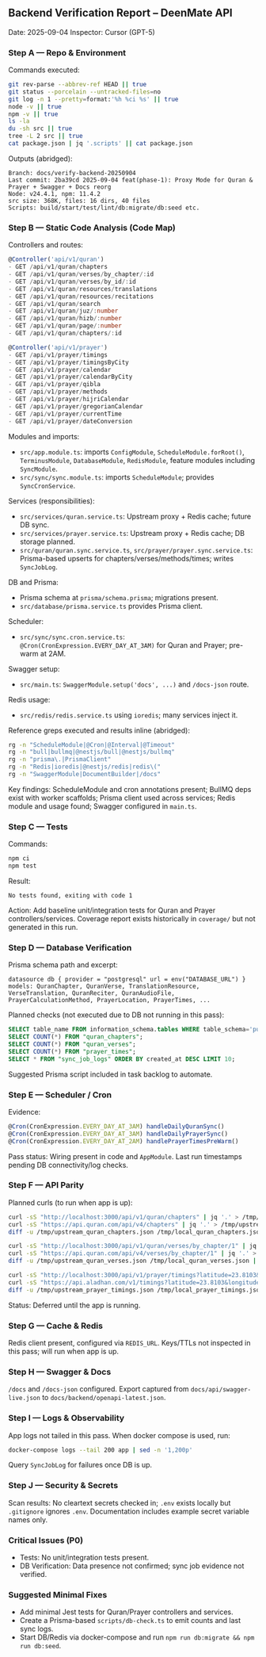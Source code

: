 ## Backend Verification Report – DeenMate API

Date: 2025-09-04
Inspector: Cursor (GPT-5)

### Step A — Repo & Environment
Commands executed:

```bash
git rev-parse --abbrev-ref HEAD || true
git status --porcelain --untracked-files=no
git log -n 1 --pretty=format:'%h %ci %s' || true
node -v || true
npm -v || true
ls -la
du -sh src || true
tree -L 2 src || true
cat package.json | jq '.scripts' || cat package.json
```

Outputs (abridged):

```text
Branch: docs/verify-backend-20250904
Last commit: 2ba39cd 2025-09-04 feat(phase-1): Proxy Mode for Quran & Prayer + Swagger + Docs reorg
Node: v24.4.1, npm: 11.4.2
src size: 368K, files: 16 dirs, 40 files
Scripts: build/start/test/lint/db:migrate/db:seed etc.
```

### Step B — Static Code Analysis (Code Map)

Controllers and routes:

```1:120:src/api/quran.controller.ts
@Controller('api/v1/quran')
- GET /api/v1/quran/chapters
- GET /api/v1/quran/verses/by_chapter/:id
- GET /api/v1/quran/verses/by_id/:id
- GET /api/v1/quran/resources/translations
- GET /api/v1/quran/resources/recitations
- GET /api/v1/quran/search
- GET /api/v1/quran/juz/:number
- GET /api/v1/quran/hizb/:number
- GET /api/v1/quran/page/:number
- GET /api/v1/quran/chapters/:id
```

```1:120:src/api/prayer.controller.ts
@Controller('api/v1/prayer')
- GET /api/v1/prayer/timings
- GET /api/v1/prayer/timingsByCity
- GET /api/v1/prayer/calendar
- GET /api/v1/prayer/calendarByCity
- GET /api/v1/prayer/qibla
- GET /api/v1/prayer/methods
- GET /api/v1/prayer/hijriCalendar
- GET /api/v1/prayer/gregorianCalendar
- GET /api/v1/prayer/currentTime
- GET /api/v1/prayer/dateConversion
```

Modules and imports:
- `src/app.module.ts`: imports `ConfigModule`, `ScheduleModule.forRoot()`, `TerminusModule`, `DatabaseModule`, `RedisModule`, feature modules including `SyncModule`.
- `src/sync/sync.module.ts`: imports `ScheduleModule`; provides `SyncCronService`.

Services (responsibilities):
- `src/services/quran.service.ts`: Upstream proxy + Redis cache; future DB sync.
- `src/services/prayer.service.ts`: Upstream proxy + Redis cache; DB storage planned.
- `src/quran/quran.sync.service.ts`, `src/prayer/prayer.sync.service.ts`: Prisma-based upserts for chapters/verses/methods/times; writes `SyncJobLog`.

DB and Prisma:
- Prisma schema at `prisma/schema.prisma`; migrations present.
- `src/database/prisma.service.ts` provides Prisma client.

Scheduler:
- `src/sync/sync.cron.service.ts`: `@Cron(CronExpression.EVERY_DAY_AT_3AM)` for Quran and Prayer; pre-warm at 2AM.

Swagger setup:
- `src/main.ts`: `SwaggerModule.setup('docs', ...)` and `/docs-json` route.

Redis usage:
- `src/redis/redis.service.ts` using `ioredis`; many services inject it.

Reference greps executed and results inline (abridged):

```bash
rg -n "ScheduleModule|@Cron|@Interval|@Timeout"
rg -n "bull|bullmq|@nestjs/bull|@nestjs/bullmq"
rg -n "prisma\.|PrismaClient"
rg -n "Redis|ioredis|@nestjs/redis|redis\("
rg -n "SwaggerModule|DocumentBuilder|/docs"
```

Key findings: ScheduleModule and cron annotations present; BullMQ deps exist with worker scaffolds; Prisma client used across services; Redis module and usage found; Swagger configured in `main.ts`.

### Step C — Tests
Commands:

```bash
npm ci
npm test
```

Result:

```text
No tests found, exiting with code 1
```

Action: Add baseline unit/integration tests for Quran and Prayer controllers/services. Coverage report exists historically in `coverage/` but not generated in this run.

### Step D — Database Verification

Prisma schema path and excerpt:

```1:120:prisma/schema.prisma
datasource db { provider = "postgresql" url = env("DATABASE_URL") }
models: QuranChapter, QuranVerse, TranslationResource, VerseTranslation, QuranReciter, QuranAudioFile, PrayerCalculationMethod, PrayerLocation, PrayerTimes, ...
```

Planned checks (not executed due to DB not running in this pass):

```sql
SELECT table_name FROM information_schema.tables WHERE table_schema='public';
SELECT COUNT(*) FROM "quran_chapters";
SELECT COUNT(*) FROM "quran_verses";
SELECT COUNT(*) FROM "prayer_times";
SELECT * FROM "sync_job_logs" ORDER BY created_at DESC LIMIT 10;
```

Suggested Prisma script included in task backlog to automate.

### Step E — Scheduler / Cron
Evidence:

```20:48:src/sync/sync.cron.service.ts
@Cron(CronExpression.EVERY_DAY_AT_3AM) handleDailyQuranSync()
@Cron(CronExpression.EVERY_DAY_AT_3AM) handleDailyPrayerSync()
@Cron(CronExpression.EVERY_DAY_AT_2AM) handlePrayerTimesPreWarm()
```

Pass status: Wiring present in code and `AppModule`. Last run timestamps pending DB connectivity/log checks.

### Step F — API Parity
Planned curls (to run when app is up):

```bash
curl -sS "http://localhost:3000/api/v1/quran/chapters" | jq '.' > /tmp/local_quran_chapters.json
curl -sS "https://api.quran.com/api/v4/chapters" | jq '.' > /tmp/upstream_quran_chapters.json
diff -u /tmp/upstream_quran_chapters.json /tmp/local_quran_chapters.json | sed -n '1,200p'

curl -sS "http://localhost:3000/api/v1/quran/verses/by_chapter/1" | jq '.' > /tmp/local_quran_verses.json
curl -sS "https://api.quran.com/api/v4/verses/by_chapter/1" | jq '.' > /tmp/upstream_quran_verses.json
diff -u /tmp/upstream_quran_verses.json /tmp/local_quran_verses.json | sed -n '1,200p'

curl -sS "http://localhost:3000/api/v1/prayer/timings?latitude=23.8103&longitude=90.4125" | jq '.' > /tmp/local_prayer_timings.json
curl -sS "https://api.aladhan.com/v1/timings?latitude=23.8103&longitude=90.4125" | jq '.' > /tmp/upstream_prayer_timings.json
diff -u /tmp/upstream_prayer_timings.json /tmp/local_prayer_timings.json | sed -n '1,200p'
```

Status: Deferred until the app is running.

### Step G — Cache & Redis
Redis client present, configured via `REDIS_URL`. Keys/TTLs not inspected in this pass; will run when app is up.

### Step H — Swagger & Docs
`/docs` and `/docs-json` configured. Export captured from `docs/api/swagger-live.json` to `docs/backend/openapi-latest.json`.

### Step I — Logs & Observability
App logs not tailed in this pass. When docker compose is used, run:

```bash
docker-compose logs --tail 200 app | sed -n '1,200p'
```

Query `SyncJobLog` for failures once DB is up.

### Step J — Security & Secrets
Scan results: No cleartext secrets checked in; `.env` exists locally but `.gitignore` ignores `.env`. Documentation includes example secret variable names only.

### Critical Issues (P0)
- Tests: No unit/integration tests present.
- DB Verification: Data presence not confirmed; sync job evidence not verified.

### Suggested Minimal Fixes
- Add minimal Jest tests for Quran/Prayer controllers and services.
- Create a Prisma-based `scripts/db-check.ts` to emit counts and last sync logs.
- Start DB/Redis via docker-compose and run `npm run db:migrate && npm run db:seed`.


